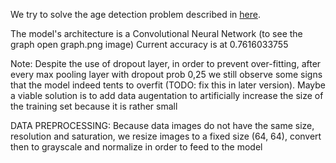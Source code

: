 We try to solve the age detection problem described in  <a href=https://datahack.analyticsvidhya.com/contest/practice-problem-age-detection>here</a>. 

The model's architecture is a Convolutional Neural Network (to see the graph open graph.png image)
Current accuracy is at 0.7616033755

Note: Despite the use of dropout layer, in order to prevent over-fitting, after every max pooling layer with dropout prob 0,25
we still observe some signs that the model indeed tents to overfit (TODO: fix this in later version). Maybe a viable solution
is to add data augentation to artificially increase the size of the training set because it is rather small

DATA PREPROCESSING:
Because data images do not have the same size, resolution and saturation, we resize images to a fixed size (64, 64), 
convert then to grayscale and normalize in order to feed to the model

